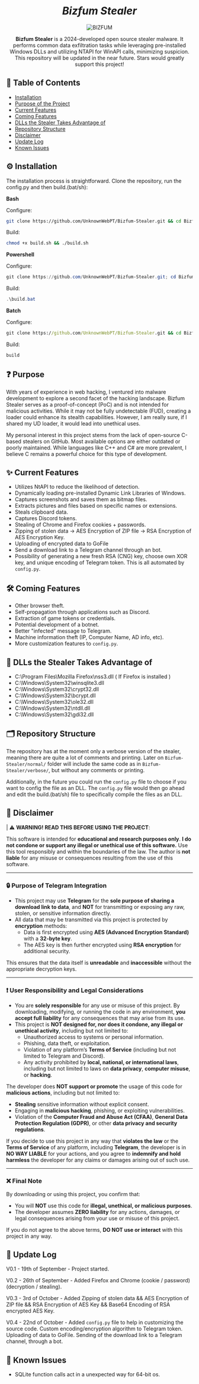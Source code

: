 <h1 align="center"><i>Bizfum Stealer</i></h1>
<p align="center">
  <img src="https://github.com/user-attachments/assets/a9c78382-5178-4510-9dc3-f005926164da" alt="BIZFUM">
</p>

<p align="center">
  <strong>Bizfum Stealer</strong> is a 2024-developed open source stealer malware. It performs common data exfiltration tasks while leveraging pre-installed Windows DLLs and utilizing NTAPI for WinAPI calls, minimizing suspicion. This repository will be updated in the near future. Stars would greatly support this project!
</p>


## 📑 Table of Contents
- [Installation](#%EF%B8%8F-installation)
- [Purpose of the Project](#-purpose)
- [Current Features](#-current-features)
- [Coming Features](#%EF%B8%8F-coming-features)
- [DLLs the Stealer Takes Advantage of](#-dlls-the-stealer-takes-advantage-of)
- [Repository Structure](#%EF%B8%8F-repository-structure)
- [Disclaimer](#-disclaimer)
- [Update Log](#-update-log)
- [Known Issues](#-known-issues)

## ⚙️ Installation
The installation process is straightforward. Clone the repository, run the config.py and then build.(bat/sh):

**Bash**

Configure:
```bash
git clone https://github.com/UnknownWebPT/Bizfum-Stealer.git && cd Bizfum-Stealer && pip install -r requirements.txt && python config.py
```
Build:
```bash
chmod +x build.sh && ./build.sh
```

**Powershell**

Configure:
```powershell
git clone https://github.com/UnknownWebPT/Bizfum-Stealer.git; cd Bizfum-Stealer; pip install -r requirements.txt && python config.py
```
Build:
```powershell
.\build.bat
```
**Batch**

Configure:
```cmd
git clone https://github.com/UnknownWebPT/Bizfum-Stealer.git && cd Bizfum-Stealer && pip install -r requirements.txt && python config.py
```
Build:
```cmd
build
```

## ❓ Purpose
With years of experience in web hacking, I ventured into malware development to explore a second facet of the hacking landscape. Bizfum Stealer serves as a proof-of-concept (PoC) and is not intended for malicious activities. While it may not be fully undetectable (FUD), creating a loader could enhance its stealth capabilities. However, I am really sure, if I shared my UD loader, it would lead into unethical uses.

My personal interest in this project stems from the lack of open-source C-based stealers on GitHub. Most available options are either outdated or poorly maintained. While languages like C++ and C# are more prevalent, I believe C remains a powerful choice for this type of development.

## ✨ Current Features
- Utilizes NtAPI to reduce the likelihood of detection.
- Dynamically loading pre-installed Dynamic Link Libraries of Windows.
- Captures screenshots and saves them as bitmap files.
- Extracts pictures and files based on specific names or extensions.
- Steals clipboard data.
- Captures Discord tokens.
- Stealing of Chrome and Firefox cookies + passwords.
- Zipping of stolen data -> AES Encryption of ZIP file -> RSA Encryption of AES Encryption Key.
- Uploading of encrypted data to GoFile
- Send a download link to a Telegram channel through an bot.
- Possibility of generating a new fresh RSA (CNG) key, choose own XOR key, and unique encoding of Telegram token. This is all automated by `config.py`.

## 🛠️ Coming Features
- Other browser theft.
- Self-propagation through applications such as Discord.
- Extraction of game tokens or credentials.
- Potential development of a botnet.
- Better "infected" message to Telegram.
- Machine information theft (IP, Computer Name, AD info, etc).
- More customization features to `config.py`.

## 🧬 DLLs the Stealer Takes Advantage of
- C:\Program Files\Mozilla Firefox\nss3.dll ( If Firefox is installed )
- C:\Windows\System32\winsqlite3.dll
- C:\Windows\System32\crypt32.dll
- C:\Windows\System32\bcrypt.dll
- C:\Windows\System32\ole32.dll
- C:\Windows\System32\ntdll.dll
- C:\Windows\System32\gdi32.dll

## 🗂️ Repository Structure
The repository has at the moment only a verbose version of the stealer, meaning there are quite a lot of comments and printing. Later on `Bizfum-Stealer/normal/` folder will include the same code as in `Bizfum-Stealer/verbose/`, but without any comments or printing.

Additionally, in the future you could run the `config.py` file to choose if you want to config the file as an DLL. The `config.py` file would then go ahead and edit the build.(bat/sh) file to specifically compile the files as an DLL.

## 📜 Disclaimer

| ⚠️ **WARNING! READ THIS BEFORE USING THE PROJECT**:

This software is intended for **educational and research purposes only**. **I do not condone or support any illegal or unethical use of this software.** Use this tool responsibly and within the boundaries of the law. The author is **not liable** for any misuse or consequences resulting from the use of this software.

---

### 🔒 Purpose of Telegram Integration

- This project may use **Telegram** for the **sole purpose of sharing a download link to data**, and **NOT** for transmitting or exposing any raw, stolen, or sensitive information directly.
- All data that may be transmitted via this project is protected by **encryption** methods:
  - Data is first encrypted using **AES (Advanced Encryption Standard)** with a **32-byte key**.
  - The AES key is then further encrypted using **RSA encryption** for additional security.

This ensures that the data itself is **unreadable** and **inaccessible** without the appropriate decryption keys.

---

### ❗ User Responsibility and Legal Considerations

- You are **solely responsible** for any use or misuse of this project. By downloading, modifying, or running the code in any environment, **you accept full liability** for any consequences that may arise from its use.
- This project is **NOT designed for, nor does it condone, any illegal or unethical activity**, including but not limited to:
  - Unauthorized access to systems or personal information.
  - Phishing, data theft, or exploitation.
  - Violation of any platform’s **Terms of Service** (including but not limited to Telegram and Discord).
  - Any activity prohibited by **local, national, or international laws**, including but not limited to laws on **data privacy**, **computer misuse**, or **hacking**.

The developer does **NOT support or promote** the usage of this code for **malicious actions**, including but not limited to:
- **Stealing** sensitive information without explicit consent.
- Engaging in **malicious hacking**, phishing, or exploiting vulnerabilities.
- Violation of the **Computer Fraud and Abuse Act (CFAA)**, **General Data Protection Regulation (GDPR)**, or other **data privacy and security regulations**.

If you decide to use this project in any way that **violates the law** or the **Terms of Service** of any platform, including **Telegram**, the developer is in **NO WAY LIABLE** for your actions, and you agree to **indemnify and hold harmless** the developer for any claims or damages arising out of such use.

---

### ❌ Final Note

By downloading or using this project, you confirm that:

- You will **NOT** use this code for **illegal, unethical, or malicious purposes**.
- The developer assumes **ZERO liability** for any actions, damages, or legal consequences arising from your use or misuse of this project.

If you do not agree to the above terms, **DO NOT use or interact** with this project in any way.


## 📝 Update Log
V0.1 - 19th of September - Project started.

V0.2 - 26th of September - Added Firefox and Chrome (cookie / password) (decryption / stealing).

V0.3 - 3rd of October    - Added Zipping of stolen data && AES Encryption of ZIP file && RSA Encryption of AES Key && Base64 Encoding of RSA encrypted AES Key.

V0.4 - 22nd of October   - Added `config.py` file to help in customizing the source code. Custom encoding/encryption algorithm to Telegram token. Uploading of data to GoFile. Sending of the download link to a Telegram channel, through a bot.

## 🐞 Known Issues
- SQLite function calls act in a unexpected way for 64-bit os.

